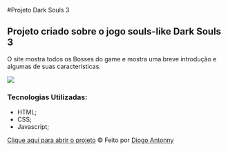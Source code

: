 #Projeto Dark Souls 3
<h2>Projeto criado sobre o jogo souls-like Dark Souls 3</h2>
<p>O site mostra todos os Bosses do game e mostra uma breve introdução e algumas de suas características.</p>
<img src="https://github.com/DiogoJP202/Projeto_Dark_Souls_3/assets/102389309/aefe2752-eb76-4b60-95c4-eb8f664f598d">
<h3>Tecnologias Utilizadas: </h3>
<ul>
  <li> HTML;
  <li> CSS;
  <li> Javascript;
</ul>
<a href="https://diogojp202.github.io/Projeto_Dark_Souls_3/index.html">Clique aqui para abrir o projeto</a>
&copy; Feito por <a href="https://diogojp202.github.io/Portifolio/" target="_blank">Diogo Antonny</a>
